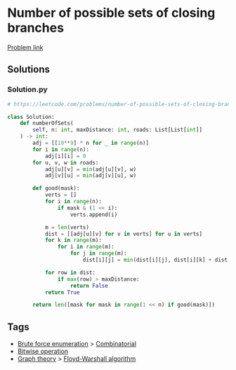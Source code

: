 # Number of possible sets of closing branches

[Problem link](https://leetcode.com/problems/number-of-possible-sets-of-closing-branches/)

## Solutions


### Solution.py
```py
# https://leetcode.com/problems/number-of-possible-sets-of-closing-branches/

class Solution:
    def numberOfSets(
        self, n: int, maxDistance: int, roads: List[List[int]]
    ) -> int:
        adj = [[10**9] * n for _ in range(n)]
        for i in range(n):
            adj[i][i] = 0
        for u, v, w in roads:
            adj[u][v] = min(adj[u][v], w)
            adj[v][u] = min(adj[v][u], w)

        def good(mask):
            verts = []
            for i in range(n):
                if mask & (1 << i):
                    verts.append(i)

            m = len(verts)
            dist = [[adj[u][v] for v in verts] for u in verts]
            for k in range(m):
                for i in range(m):
                    for j in range(m):
                        dist[i][j] = min(dist[i][j], dist[i][k] + dist[k][j])

            for row in dist:
                if max(row) > maxDistance:
                    return False
            return True

        return len([mask for mask in range(1 << n) if good(mask)])
```
## Tags

* [Brute force enumeration](/README.md#Brute_force_enumeration) > [Combinatorial](/README.md#Brute_force_enumeration-Combinatorial)
* [Bitwise operation](/README.md#Bitwise_operation)
* [Graph theory](/README.md#Graph_theory) > [Floyd-Warshall algorithm](/README.md#Graph_theory-Floyd_Warshall_algorithm)
